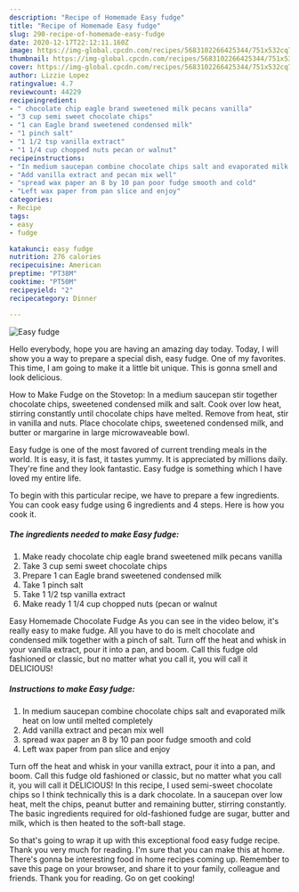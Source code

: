 ```yaml
---
description: "Recipe of Homemade Easy fudge"
title: "Recipe of Homemade Easy fudge"
slug: 290-recipe-of-homemade-easy-fudge
date: 2020-12-17T22:12:11.160Z
image: https://img-global.cpcdn.com/recipes/5683102266425344/751x532cq70/easy-fudge-recipe-main-photo.jpg
thumbnail: https://img-global.cpcdn.com/recipes/5683102266425344/751x532cq70/easy-fudge-recipe-main-photo.jpg
cover: https://img-global.cpcdn.com/recipes/5683102266425344/751x532cq70/easy-fudge-recipe-main-photo.jpg
author: Lizzie Lopez
ratingvalue: 4.7
reviewcount: 44229
recipeingredient:
- " chocolate chip eagle brand sweetened milk pecans vanilla"
- "3 cup semi sweet chocolate chips"
- "1 can Eagle brand sweetened condensed milk"
- "1 pinch salt"
- "1 1/2 tsp vanilla extract"
- "1 1/4 cup chopped nuts pecan or walnut"
recipeinstructions:
- "In medium saucepan combine chocolate chips salt and evaporated milk heat on low until melted completely"
- "Add vanilla extract and pecan mix well"
- "spread wax paper an 8 by 10 pan poor fudge smooth and cold"
- "Left wax paper from pan slice and enjoy"
categories:
- Recipe
tags:
- easy
- fudge

katakunci: easy fudge 
nutrition: 276 calories
recipecuisine: American
preptime: "PT38M"
cooktime: "PT50M"
recipeyield: "2"
recipecategory: Dinner

---
```



![Easy fudge](https://img-global.cpcdn.com/recipes/5683102266425344/751x532cq70/easy-fudge-recipe-main-photo.jpg)

Hello everybody, hope you are having an amazing day today. Today, I will show you a way to prepare a special dish, easy fudge. One of my favorites. This time, I am going to make it a little bit unique. This is gonna smell and look delicious.

How to Make Fudge on the Stovetop: In a medium saucepan stir together chocolate chips, sweetened condensed milk and salt. Cook over low heat, stirring constantly until chocolate chips have melted. Remove from heat, stir in vanilla and nuts. Place chocolate chips, sweetened condensed milk, and butter or margarine in large microwaveable bowl.

Easy fudge is one of the most favored of current trending meals in the world. It is easy, it is fast, it tastes yummy. It is appreciated by millions daily. They're fine and they look fantastic. Easy fudge is something which I have loved my entire life.


To begin with this particular recipe, we have to prepare a few ingredients. You can cook easy fudge using 6 ingredients and 4 steps. Here is how you cook it.

<!--inarticleads1-->

##### The ingredients needed to make Easy fudge:

1. Make ready  chocolate chip eagle brand sweetened milk pecans vanilla
1. Take 3 cup semi sweet chocolate chips
1. Prepare 1 can Eagle brand sweetened condensed milk
1. Take 1 pinch salt
1. Take 1 1/2 tsp vanilla extract
1. Make ready 1 1/4 cup chopped nuts (pecan or walnut


Easy Homemade Chocolate Fudge As you can see in the video below, it&#39;s really easy to make fudge. All you have to do is melt chocolate and condensed milk together with a pinch of salt. Turn off the heat and whisk in your vanilla extract, pour it into a pan, and boom. Call this fudge old fashioned or classic, but no matter what you call it, you will call it DELICIOUS! 

<!--inarticleads2-->

##### Instructions to make Easy fudge:

1. In medium saucepan combine chocolate chips salt and evaporated milk heat on low until melted completely
1. Add vanilla extract and pecan mix well
1. spread wax paper an 8 by 10 pan poor fudge smooth and cold
1. Left wax paper from pan slice and enjoy


Turn off the heat and whisk in your vanilla extract, pour it into a pan, and boom. Call this fudge old fashioned or classic, but no matter what you call it, you will call it DELICIOUS! In this recipe, I used semi-sweet chocolate chips so I think technically this is a dark chocolate. In a saucepan over low heat, melt the chips, peanut butter and remaining butter, stirring constantly. The basic ingredients required for old-fashioned fudge are sugar, butter and milk, which is then heated to the soft-ball stage. 

So that's going to wrap it up with this exceptional food easy fudge recipe. Thank you very much for reading. I'm sure that you can make this at home. There's gonna be interesting food in home recipes coming up. Remember to save this page on your browser, and share it to your family, colleague and friends. Thank you for reading. Go on get cooking!
